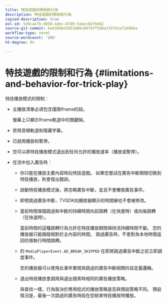 ```yaml
---
title: 特技遊戲的限制和行為
description: 特技遊戲的限制和行為
copied-description: true
exl-id: 5d9cae7b-d850-4ebc-8780-5abec847bb82
source-git-commit: be43bbbd1051886c8979ff590a3197b2a7249b6a
workflow-type: tm+mt
source-wordcount: '285'
ht-degree: 0%

---
```


# 特技遊戲的限制和行為 {#limitations-and-behavior-for-trick-play}

<!--<a id="section_2BC43539C5C142E085D06A7E35C76726"></a>-->

特技播放模式的限制：

* 主播放清單必須包含僅限Iframe的段。

   螢幕上只顯示Iframe軌道中的關鍵幀。
* 禁用音頻軌道和隱藏字幕。
* 已啟用播放和暫停。
* 您可以將特技播放模式退出到任何允許的播放速率（播放或暫停）。
* 在流中加入廣告時：

   * 你只能在播放主要內容時玩特技遊戲。 如果您嘗試在廣告中斷期間切換到特技播放，則會發出錯誤。
   * 啟動特技播放模式後，將忽略廣告中斷，並且不會觸發廣告事件。
   * 即使跳過廣告中斷，TVSDK向播放器顯示的時間線也不會被修改。
   * 當前時間值隨跳過和中斷的持續時間向前跳轉（在快進時）或向後跳轉（在快退時）。

      當前時間的這種跳轉行為允許在特技播放期間保持流持續時間不變。 您的播放器只能跟蹤相對於主內容的時間。 跳過廣告時，不會對為本地時間返回的值執行時間跳轉。
   * 的 `MediaPlayerEvent.AD_BREAK_SKIPPED` 在即將跳過廣告中斷之前立即調度事件。

      您的播放器可以使用此事件實現與跳過的廣告中斷相關的自定義邏輯。

   * 退出特技播放會調用與退出搜索時相同的廣告播放策略。

      與查找一樣，行為取決於應用程式的播放策略是否與預設策略不同。 預設情況是，最後一次跳過的廣告時段在您結束特技播放時播放。
